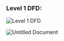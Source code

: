 
### Level 1 DFD:

![Level 1 DFD](https://user-images.githubusercontent.com/80378659/113152637-f37e1780-9253-11eb-8eee-c234530f943b.png)

![Untitled Document](https://user-images.githubusercontent.com/80378659/113156450-a1d78c00-9257-11eb-8950-161eaebf883b.png)


